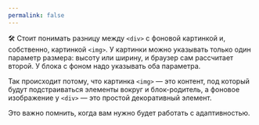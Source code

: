 ```yaml
---
permalink: false
---
```


🛠 Стоит понимать разницу между `<div>` с фоновой картинкой и, собственно, картинкой `<img>`. У картинки можно указывать только один параметр размера: высоту или ширину, и браузер сам рассчитает второй. У блока с фоном надо указывать оба параметра.

Так происходит потому, что картинка `<img>` — это контент, под который будут подстраиваться элементы вокруг и блок-родитель, а фоновое изображение у `<div>` — это простой декоративный элемент.

Это важно помнить, когда вам нужно будет работать с адаптивностью.
